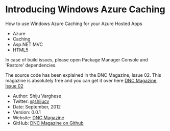 Introducing Windows Azure Caching
=================================
How to use Windows Azure Caching for your Azure Hosted Apps

* Azure
* Caching
* Asp.NET MVC
* HTML5

In case of build issues, please open Package Manager Console and 'Restore' dependencies.
 
The source code has been explained in the DNC Magazine, Issue 02. This magazine is absolutely free and you can get it over here
[DNC Magazine, Issue 02](http://www.dotnetcurry.com/magazine/dnc-magazine-issue2.aspx)

* Author: Shiju Varghese
* Twitter: [@shijucv](http://www.twitter.com/shijucv)
* Date: September, 2012
* Version: 0.0.1
* Website: [DNC Magazine](http://www.dotnetcurry.com/magazine/)
* GitHub: [DNC Magazine on Github](https://github.com/dotnetcurry/windows-azure-caching-dncmag-02)
